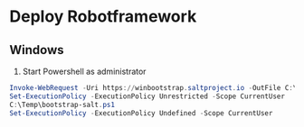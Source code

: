 # Deploy Robotframework 


## Windows

1. Start Powershell as administrator

```powershell
Invoke-WebRequest -Uri https://winbootstrap.saltproject.io -OutFile C:\Temp\bootstrap-salt.ps1
Set-ExecutionPolicy -ExecutionPolicy Unrestricted -Scope CurrentUser
C:\Temp\bootstrap-salt.ps1
Set-ExecutionPolicy -ExecutionPolicy Undefined -Scope CurrentUser

```

